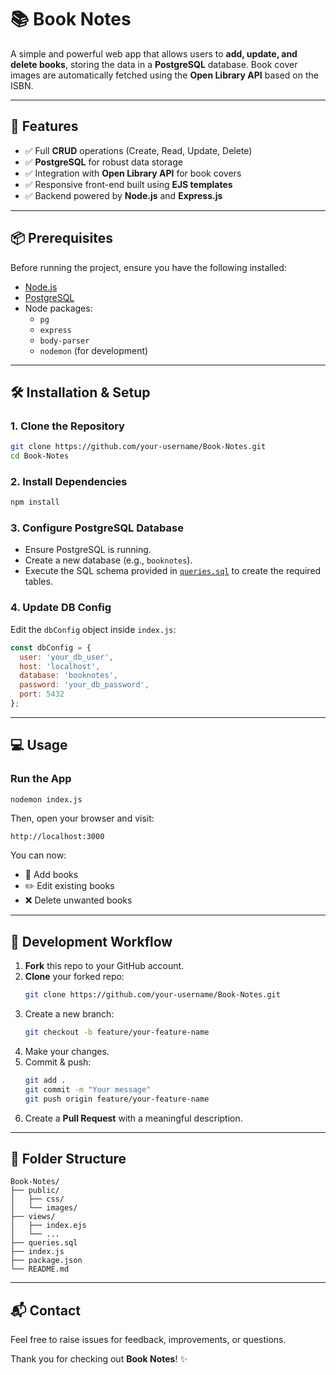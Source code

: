 # 📚 Book Notes

A simple and powerful web app that allows users to **add, update, and delete books**, storing the data in a **PostgreSQL** database. Book cover images are automatically fetched using the **Open Library API** based on the ISBN.


---

## 🚀 Features

- ✅ Full **CRUD** operations (Create, Read, Update, Delete)
- ✅ **PostgreSQL** for robust data storage
- ✅ Integration with **Open Library API** for book covers
- ✅ Responsive front-end built using **EJS templates**
- ✅ Backend powered by **Node.js** and **Express.js**

---

## 📦 Prerequisites

Before running the project, ensure you have the following installed:

- [Node.js](https://nodejs.org/)
- [PostgreSQL](https://www.postgresql.org/)
- Node packages:
  - `pg`
  - `express`
  - `body-parser`
  - `nodemon` (for development)

---

## 🛠️ Installation & Setup

### 1. Clone the Repository

```bash
git clone https://github.com/your-username/Book-Notes.git
cd Book-Notes
```

### 2. Install Dependencies

```bash
npm install
```

### 3. Configure PostgreSQL Database

- Ensure PostgreSQL is running.
- Create a new database (e.g., `booknotes`).
- Execute the SQL schema provided in [`queries.sql`](./queries.sql) to create the required tables.

### 4. Update DB Config

Edit the `dbConfig` object inside `index.js`:

```js
const dbConfig = {
  user: 'your_db_user',
  host: 'localhost',
  database: 'booknotes',
  password: 'your_db_password',
  port: 5432
};
```

---

## 💻 Usage

### Run the App

```bash
nodemon index.js
```

Then, open your browser and visit:

```
http://localhost:3000
```

You can now:
- 📘 Add books
- ✏️ Edit existing books
- ❌ Delete unwanted books

---

## 🧪 Development Workflow

1. **Fork** this repo to your GitHub account.
2. **Clone** your forked repo:
   ```bash
   git clone https://github.com/your-username/Book-Notes.git
   ```
3. Create a new branch:
   ```bash
   git checkout -b feature/your-feature-name
   ```
4. Make your changes.
5. Commit & push:
   ```bash
   git add .
   git commit -m "Your message"
   git push origin feature/your-feature-name
   ```
6. Create a **Pull Request** with a meaningful description.

---

## 📁 Folder Structure

```
Book-Notes/
├── public/
│   ├── css/
│   └── images/
├── views/
│   ├── index.ejs
│   └── ...
├── queries.sql
├── index.js
├── package.json
└── README.md
```

---


## 📬 Contact

Feel free to raise issues for feedback, improvements, or questions.

Thank you for checking out **Book Notes**! ✨
